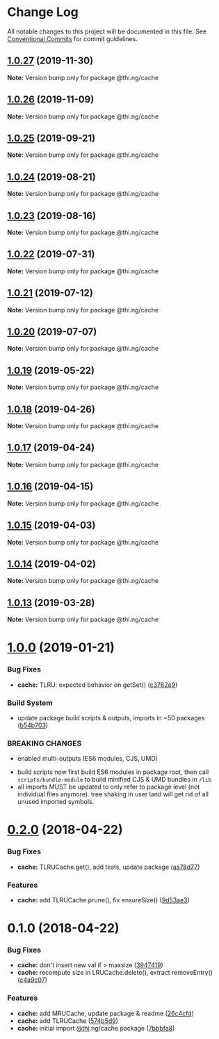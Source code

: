 # Change Log

All notable changes to this project will be documented in this file.
See [Conventional Commits](https://conventionalcommits.org) for commit guidelines.

## [1.0.27](https://github.com/thi-ng/umbrella/compare/@thi.ng/cache@1.0.26...@thi.ng/cache@1.0.27) (2019-11-30)

**Note:** Version bump only for package @thi.ng/cache





## [1.0.26](https://github.com/thi-ng/umbrella/compare/@thi.ng/cache@1.0.25...@thi.ng/cache@1.0.26) (2019-11-09)

**Note:** Version bump only for package @thi.ng/cache





## [1.0.25](https://github.com/thi-ng/umbrella/compare/@thi.ng/cache@1.0.24...@thi.ng/cache@1.0.25) (2019-09-21)

**Note:** Version bump only for package @thi.ng/cache





## [1.0.24](https://github.com/thi-ng/umbrella/compare/@thi.ng/cache@1.0.23...@thi.ng/cache@1.0.24) (2019-08-21)

**Note:** Version bump only for package @thi.ng/cache





## [1.0.23](https://github.com/thi-ng/umbrella/compare/@thi.ng/cache@1.0.22...@thi.ng/cache@1.0.23) (2019-08-16)

**Note:** Version bump only for package @thi.ng/cache





## [1.0.22](https://github.com/thi-ng/umbrella/compare/@thi.ng/cache@1.0.21...@thi.ng/cache@1.0.22) (2019-07-31)

**Note:** Version bump only for package @thi.ng/cache





## [1.0.21](https://github.com/thi-ng/umbrella/compare/@thi.ng/cache@1.0.20...@thi.ng/cache@1.0.21) (2019-07-12)

**Note:** Version bump only for package @thi.ng/cache





## [1.0.20](https://github.com/thi-ng/umbrella/compare/@thi.ng/cache@1.0.19...@thi.ng/cache@1.0.20) (2019-07-07)

**Note:** Version bump only for package @thi.ng/cache





## [1.0.19](https://github.com/thi-ng/umbrella/compare/@thi.ng/cache@1.0.18...@thi.ng/cache@1.0.19) (2019-05-22)

**Note:** Version bump only for package @thi.ng/cache





## [1.0.18](https://github.com/thi-ng/umbrella/compare/@thi.ng/cache@1.0.17...@thi.ng/cache@1.0.18) (2019-04-26)

**Note:** Version bump only for package @thi.ng/cache





## [1.0.17](https://github.com/thi-ng/umbrella/compare/@thi.ng/cache@1.0.16...@thi.ng/cache@1.0.17) (2019-04-24)

**Note:** Version bump only for package @thi.ng/cache





## [1.0.16](https://github.com/thi-ng/umbrella/compare/@thi.ng/cache@1.0.15...@thi.ng/cache@1.0.16) (2019-04-15)

**Note:** Version bump only for package @thi.ng/cache





## [1.0.15](https://github.com/thi-ng/umbrella/compare/@thi.ng/cache@1.0.14...@thi.ng/cache@1.0.15) (2019-04-03)

**Note:** Version bump only for package @thi.ng/cache





## [1.0.14](https://github.com/thi-ng/umbrella/compare/@thi.ng/cache@1.0.13...@thi.ng/cache@1.0.14) (2019-04-02)

**Note:** Version bump only for package @thi.ng/cache





## [1.0.13](https://github.com/thi-ng/umbrella/compare/@thi.ng/cache@1.0.12...@thi.ng/cache@1.0.13) (2019-03-28)

**Note:** Version bump only for package @thi.ng/cache







# [1.0.0](https://github.com/thi-ng/umbrella/compare/@thi.ng/cache@0.2.40...@thi.ng/cache@1.0.0) (2019-01-21)


### Bug Fixes

* **cache:** TLRU: expected behavior on getSet() ([c3762e9](https://github.com/thi-ng/umbrella/commit/c3762e9))


### Build System

* update package build scripts & outputs, imports in ~50 packages ([b54b703](https://github.com/thi-ng/umbrella/commit/b54b703))


### BREAKING CHANGES

* enabled multi-outputs (ES6 modules, CJS, UMD)

- build scripts now first build ES6 modules in package root, then call
  `scripts/bundle-module` to build minified CJS & UMD bundles in `/lib`
- all imports MUST be updated to only refer to package level
  (not individual files anymore). tree shaking in user land will get rid of
  all unused imported symbols.


<a name="0.2.0"></a>
# [0.2.0](https://github.com/thi-ng/umbrella/compare/@thi.ng/cache@0.1.0...@thi.ng/cache@0.2.0) (2018-04-22)


### Bug Fixes

* **cache:** TLRUCache.get(), add tests, update package ([aa78d77](https://github.com/thi-ng/umbrella/commit/aa78d77))


### Features

* **cache:** add TLRUCache.prune(), fix ensureSize() ([9d53ae3](https://github.com/thi-ng/umbrella/commit/9d53ae3))


<a name="0.1.0"></a>
# 0.1.0 (2018-04-22)


### Bug Fixes

* **cache:** don't insert new val if > maxsize ([3947419](https://github.com/thi-ng/umbrella/commit/3947419))
* **cache:** recompute size in LRUCache.delete(), extract removeEntry() ([c4a9c07](https://github.com/thi-ng/umbrella/commit/c4a9c07))


### Features

* **cache:** add MRUCache, update package & readme ([26c4cfd](https://github.com/thi-ng/umbrella/commit/26c4cfd))
* **cache:** add TLRUCache ([574b5d9](https://github.com/thi-ng/umbrella/commit/574b5d9))
* **cache:** initial import [@thi](https://github.com/thi).ng/cache package ([7bbbfa8](https://github.com/thi-ng/umbrella/commit/7bbbfa8))
